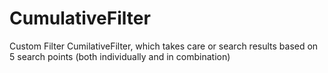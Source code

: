 # CumulativeFilter
Custom Filter CumilativeFilter, which  takes care or search results based on 5 search points (both individually and in combination)
